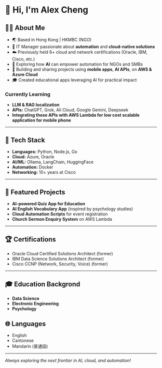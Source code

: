 # 👋 Hi, I'm Alex Cheng

## 🧑‍💻 About Me

- 🌏 Based in Hong Kong | HKMBC (NGO)
- 💼 IT Manager passionate about **automation** and **cloud-native solutions**
- ☁️ Previously held 6+ cloud and network certifications (Oracle, IBM, Cisco, etc.)
- 🤖 Exploring how **AI** can empower automation for NGOs and SMBs
- 📱 Building and sharing projects using **mobile apps**, **AI APIs**, on **AWS & Azure Cloud**
- 🎓 Created educational apps leveraging AI for practical impact

### Currently Learning
- **LLM & RAG localization**
- **APIs:** ChatGPT, Grok, Ali Cloud, Google Gemini, Deepseek
- **Integrating these APIs with AWS Lambda for low cost scalable application for mobile phone**

---

## 🚀 Tech Stack

- **Languages:** Python, Node.js, Go
- **Cloud:** Azure, Oracle
- **AI/ML:** Ollama, LangChain, HuggingFace
- **Automation:** Docker
- **Networking:** 10+ years at Cisco

---

## 📂 Featured Projects

- **AI-powered Quiz App for Education**
- **AI English Vocabulary App** (inspired by psychology studies)
- **Cloud Automation Scripts** for event registration
- **Church Sermon Enquiry System** on AWS Lambda

---

## 🏆 Certifications

- Oracle Cloud Certified Solutions Architect (former)
- IBM Data Science Solutions Architect (former)
- Cisco CCNP (Network, Security, Voice) (former)

---

## 🎓 Education Backgrond

- **Data Science**
- **Electronic Engineering**
- **Psychology**

## 🌐 Languages

- English
- Cantonese
- Mandarin (普通話)

---

*Always exploring the next frontier in AI, cloud, and automation!*
